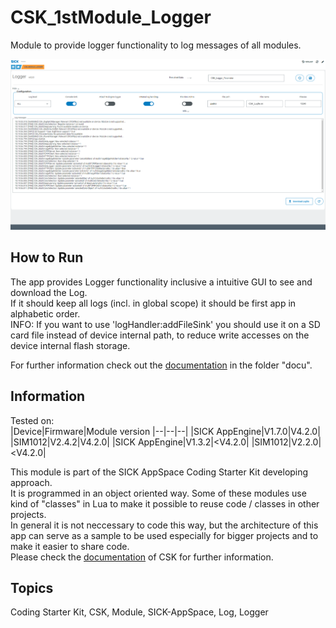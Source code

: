 # CSK_1stModule_Logger

Module to provide logger functionality to log messages of all modules.  

![](./docu/media/UI_Screenshot.png)

## How to Run

The app provides Logger functionality inclusive a intuitive GUI to see and download the Log.  
If it should keep all logs (incl. in global scope) it should be first app in alphabetic order.  
INFO: If you want to use 'logHandler:addFileSink' you should use it on a SD card file instead of device internal path, to reduce write accesses on the device internal flash storage.  

For further information check out the [documentation](https://raw.githack.com/SICKAppSpaceCodingStarterKit/CSK_1stModule_Logger/main/docu/CSK_1stModule_Logger.html) in the folder "docu".

## Information

Tested on:  
|Device|Firmware|Module version
|--|--|--|
|SICK AppEngine|V1.7.0|V4.2.0|
|SIM1012|V2.4.2|V4.2.0|
|SICK AppEngine|V1.3.2|<V4.2.0|
|SIM1012|V2.2.0|<V4.2.0|

This module is part of the SICK AppSpace Coding Starter Kit developing approach.  
It is programmed in an object oriented way. Some of these modules use kind of "classes" in Lua to make it possible to reuse code / classes in other projects.  
In general it is not neccessary to code this way, but the architecture of this app can serve as a sample to be used especially for bigger projects and to make it easier to share code.  
Please check the [documentation](https://github.com/SICKAppSpaceCodingStarterKit/.github/blob/main/docu/SICKAppSpaceCodingStarterKit_Documentation.md) of CSK for further information.  

## Topics

Coding Starter Kit, CSK, Module, SICK-AppSpace, Log, Logger
